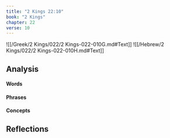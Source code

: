 ```yaml
---
title: "2 Kings 22:10"
book: "2 Kings"
chapter: 22
verse: 10
---
```

![[/Greek/2 Kings/022/2 Kings-022-010G.md#Text]]
![[/Hebrew/2 Kings/022/2 Kings-022-010H.md#Text]]

## Analysis

#### Words

#### Phrases

#### Concepts

## Reflections

